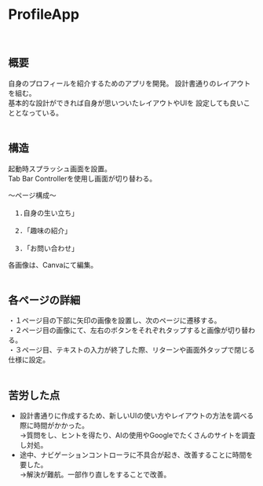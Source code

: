 # ProfileApp
<br>

## 概要
自身のプロフィールを紹介するためのアプリを開発。
設計書通りのレイアウトを組む。
<br>基本的な設計ができれば自身が思いついたレイアウトやUIを
設定しても良いこととなっている。
<br><br>


## 構造
起動時スプラッシュ画面を設置。
<br>
Tab Bar Controllerを使用し画面が切り替わる。
<br>

<pre>〜ページ構成〜<br>
　1.自身の生い立ち」<br>
　2.「趣味の紹介」<br>
　3.「お問い合わせ」</pre>
 
各画像は、Canvaにて編集。
<br><br>


## 各ページの詳細
・１ページ目の下部に矢印の画像を設置し、次のページに遷移する。
<br>
・２ページ目の画像にて、左右のボタンをそれぞれタップすると画像が切り替わる。
<br>
・３ページ目、テキストの入力が終了した際、リターンや画面外タップで閉じる仕様に設定。
<br><br>

##  苦労した点
- 設計書通りに作成するため、新しいUIの使い方やレイアウトの方法を調べる際に時間がかかった。<br>
   →質問をし、ヒントを得たり、AIの使用やGoogleでたくさんのサイトを調査し対処。
- 途中、ナビゲーションコントローラに不具合が起き、改善することに時間を要した。<br>
   →解決が難航。一部作り直しをすることで改善。
